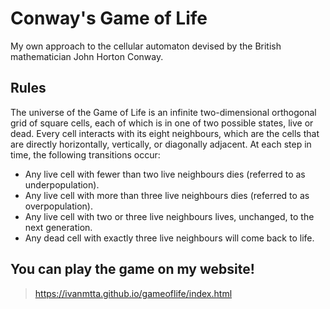 # Conway's Game of Life

My own approach to the cellular automaton devised by the British mathematician John Horton Conway.

## Rules

The universe of the Game of Life is an infinite two-dimensional orthogonal grid of square cells, each of which is in one of two possible states, live or dead. Every cell interacts with its eight neighbours, which are the cells that are directly horizontally, vertically, or diagonally adjacent. At each step in time, the following transitions occur:

* Any live cell with fewer than two live neighbours dies (referred to as underpopulation).
* Any live cell with more than three live neighbours dies (referred to as overpopulation).
* Any live cell with two or three live neighbours lives, unchanged, to the next generation.
* Any dead cell with exactly three live neighbours will come back to life.

## You can play the game on my website! 

> https://ivanmtta.github.io/gameoflife/index.html
